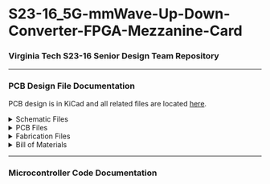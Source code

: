 # S23-16_5G-mmWave-Up-Down-Converter-FPGA-Mezzanine-Card
### Virginia Tech S23-16 Senior Design Team Repository

---
### PCB Design File Documentation
PCB design is in KiCad and all related files are located [here](S23-16_PCB).

<details>
<summary>Schematic Files</summary>

### Schematic Files

| File Name | Description |
| --- | --- |
| [S23-16_PCB.kicad_sch](S23-16_PCB/S23-16_PCB.kicad_sch) | Overall Top Level Schematic |
| [Upconverter.kicad_sch](S23-16_PCB/Upconverter.kicad_sch) | Upconverter Top Level Schematic |
| [sch1013.kicad_sch](S23-16_PCB/sch1013.kicad_sch) | ADMV1013 Upconverter Schematic |
| [schHMC1131.kicad_sch](S23-16_PCB/schHMC1131.kicad_sch) | HMC1131 Power Amplifier Schematic |
| [Downconverter.kicad_sch](S23-16_PCB/Downconverter.kicad_sch) | Downconverter Schematic |
| [Synthesizer.kicad_sch](S23-16_PCB/Synthesizer.kicad_sch) | Synthesizer Schematic |
| [FMC_plus.kicad_sch](S23-16_PCB/FMC_plus.kicad_sch) | Digital/Power Interface Schematic |


### 
</details>

<details>
<summary>PCB Files</summary>

### PCB Files
| File Name | Description |
| --- | --- |
| [S23-16_PCB.kicad_pcb](S23-16_PCB/S23-16_PCB.kicad_pcb) | PCB Layout |

All component footprint and 3D models are located [here](S23-16_PCB/S23_16_Library.pretty).

</details>

<details>
<summary>Fabrication Files</summary>

Gerber and Drill files are located [here](S23-16_PCB/Fab_Files/Gerber) and use the following naming conventions:

### Gerber Files
| File Name | Description |
| --- | --- |
| [S23-16_PCB-F_Cu.gtl](S23-16_PCB/Fab_Files/Gerber/S23-16_PCB-F_Cu.gtl) | Front Copper |
| [S23-16_PCB-In1.Cu.g2](S23-16_PCB/Fab_Files/Gerber/S23-16_PCB-In1_Cu.g2) | First Internal Copper |
| [S23-16_PCB-In2_Cu.g3](S23-16_PCB/Fab_Files/Gerber/S23-16_PCB-In2_Cu.g3) | Second Internal Copper |
| [S23-16_PCB-B_Cu.gbl](S23-16_PCB/Fab_Files/Gerber/S23-16_PCB-B_Cu.gbl) | Back Copper |
| [S23-16_PCB-F_Paste.gtp](S23-16_PCB/Fab_Files/Gerber/S23-16_PCB-F_Paste.gtp) | Front Solder Paste (for stencil manufacturing) |
| [S23-16_PCB-F_Silkscreen.gto](S23-16_PCB/Fab_Files/Gerber/S23-16_PCB-F_Silkscreen.gto) | Front Silkscreen |
| [S23-16_PCB-B_Silkscreen.gbo](S23-16_PCB/Fab_Files/Gerber/S23-16_PCB-B_Silkscreen.gbo) | Back Silkscreen |
| [S23-16_PCB-F_Mask.gts](S23-16_PCB/Fab_Files/Gerber/S23-16_PCB-F_Mask.gts) | Front Solder Mask |
| [S23-16_PCB-B_Mask.gbs](S23-16_PCB/Fab_Files/Gerber/S23-16_PCB-B_Mask.gbs) | Back Solder Mask |
| [S23-16_PCB-Edge_Cuts.gm1](S23-16_PCB/Fab_Files/Gerber/S23-16_PCB-Edge_Cuts.gm1) | Board Edge |

### Drill Files
| File Name | Description |
| --- | --- |
| [S23-16_PCB-NPTH.drl](S23-16_PCB/Fab_Files/Gerber/S23-16_PCB-NPTH.drl) | Non-plated Through Holes |
| [S23-16_PCB-PTH.drl](S23-16_PCB/Fab_Files/Gerber/S23-16_PCB-PTH.drl) | Plated Through Holes |
| [S23-16_PCB-front-in1.drl](S23-16_PCB/Fab_Files/Gerber/S23-16_PCB-front-in1.drl) | Blind Vias (optional fencing vias between layers 1&2) |

</details>

<details>
<summary>Bill of Materials</summary>

The BOM is located on our shared drive [here](https://docs.google.com/spreadsheets/d/1cGQh0S1Flq79aJkekWkryKJpKwCh67Sn/edit#gid=1397198774).

</details>

---
### Microcontroller Code Documentation
